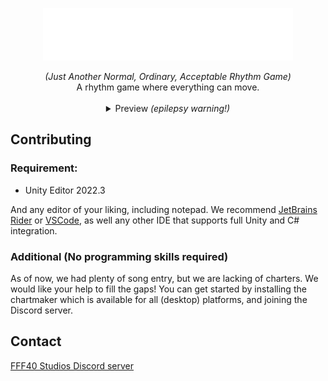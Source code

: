 <p align="center">
    <img width="400" src="Previews/Main Logo.png">
</p>

<div align="center">
    <i>(Just Another Normal, Ordinary, Acceptable Rhythm Game)</i><br/>
    A rhythm game where everything can move.
    <br/><br/>
    <details><summary>Preview <i>(epilepsy warning!)</i></summary>
        <img src="Previews/preview.gif" alt="Looks, name, and chart not final!">
</div>

## Contributing

### Requirement:
* Unity Editor 2022.3

And any editor of your liking, including notepad. We recommend [JetBrains Rider](https://www.jetbrains.com/rider/) or [VSCode](https://code.visualstudio.com/), as well any other IDE that supports full Unity and C# integration.

### Additional (No programming skills required)
As of now, we had plenty of song entry, but we are lacking of charters. We would like your help to fill the gaps! You can get started by installing the chartmaker which is available for all (desktop) platforms, and joining the Discord server.

## Contact
[FFF40 Studios Discord server](https://discord.gg/vXJTPFQBHm)
